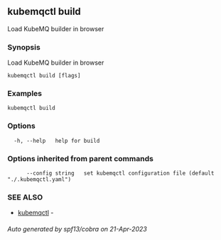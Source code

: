 ## kubemqctl build

Load KubeMQ builder in browser

### Synopsis

Load KubeMQ builder in browser

```
kubemqctl build [flags]
```

### Examples

```
kubemqctl build
```

### Options

```
  -h, --help   help for build
```

### Options inherited from parent commands

```
      --config string   set kubemqctl configuration file (default "./.kubemqctl.yaml")
```

### SEE ALSO

* [kubemqctl](kubemqctl.md)	 - 

###### Auto generated by spf13/cobra on 21-Apr-2023
